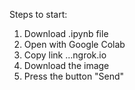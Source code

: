 Steps to start:
1. Download .ipynb file
2. Open with Google Colab
3. Copy link  ...ngrok.io 
4. Download the image
5. Press the button "Send"
